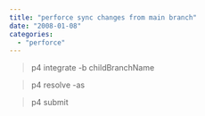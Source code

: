 ```yaml
---
title: "perforce sync changes from main branch"
date: "2008-01-08"
categories: 
  - "perforce"
---
```


> p4 integrate -b childBranchName

> p4 resolve -as

> p4 submit
